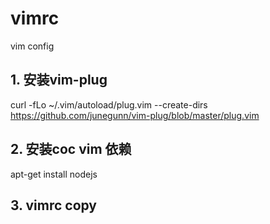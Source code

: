 # vimrc
vim config

## 1. 安装vim-plug
curl -fLo ~/.vim/autoload/plug.vim --create-dirs https://github.com/junegunn/vim-plug/blob/master/plug.vim

## 2. 安装coc vim 依赖
apt-get install nodejs

## 3. vimrc copy


